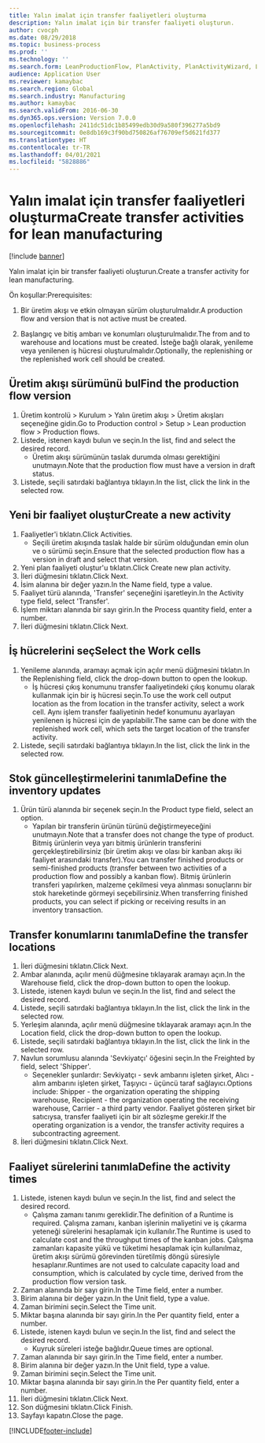 ```yaml
---
title: Yalın imalat için transfer faaliyetleri oluşturma
description: Yalın imalat için bir transfer faaliyeti oluşturun.
author: cvocph
ms.date: 08/29/2018
ms.topic: business-process
ms.prod: ''
ms.technology: ''
ms.search.form: LeanProductionFlow, PlanActivity, PlanActivityWizard, LeanWorkCellLookup, InventLocationIdLookup
audience: Application User
ms.reviewer: kamaybac
ms.search.region: Global
ms.search.industry: Manufacturing
ms.author: kamaybac
ms.search.validFrom: 2016-06-30
ms.dyn365.ops.version: Version 7.0.0
ms.openlocfilehash: 2411dc51dc1b85499edb30d9a580f396277a5bd9
ms.sourcegitcommit: 0e8db169c3f90bd750826af76709ef5d621fd377
ms.translationtype: HT
ms.contentlocale: tr-TR
ms.lasthandoff: 04/01/2021
ms.locfileid: "5828886"
---
```

# <a name="create-transfer-activities-for-lean-manufacturing"></a><span data-ttu-id="60d7a-103">Yalın imalat için transfer faaliyetleri oluşturma</span><span class="sxs-lookup"><span data-stu-id="60d7a-103">Create transfer activities for lean manufacturing</span></span>

[!include [banner](../../includes/banner.md)]

<span data-ttu-id="60d7a-104">Yalın imalat için bir transfer faaliyeti oluşturun.</span><span class="sxs-lookup"><span data-stu-id="60d7a-104">Create a transfer activity for lean manufacturing.</span></span> 

<span data-ttu-id="60d7a-105">Ön koşullar:</span><span class="sxs-lookup"><span data-stu-id="60d7a-105">Prerequisites:</span></span> 

1. <span data-ttu-id="60d7a-106">Bir üretim akışı ve etkin olmayan sürüm oluşturulmalıdır.</span><span class="sxs-lookup"><span data-stu-id="60d7a-106">A production flow and version that is not active must be created.</span></span>

2. <span data-ttu-id="60d7a-107">Başlangıç ve bitiş ambarı ve konumları oluşturulmalıdır.</span><span class="sxs-lookup"><span data-stu-id="60d7a-107">The from and to warehouse and locations must be created.</span></span> <span data-ttu-id="60d7a-108">İsteğe bağlı olarak, yenileme veya yenilenen iş hücresi oluşturulmalıdır.</span><span class="sxs-lookup"><span data-stu-id="60d7a-108">Optionally, the replenishing or the replenished work cell should be created.</span></span>


## <a name="find-the-production-flow-version"></a><span data-ttu-id="60d7a-109">Üretim akışı sürümünü bul</span><span class="sxs-lookup"><span data-stu-id="60d7a-109">Find the production flow version</span></span>
1. <span data-ttu-id="60d7a-110">Üretim kontrolü > Kurulum > Yalın üretim akışı > Üretim akışları seçeneğine gidin.</span><span class="sxs-lookup"><span data-stu-id="60d7a-110">Go to Production control > Setup > Lean production flow > Production flows.</span></span>
2. <span data-ttu-id="60d7a-111">Listede, istenen kaydı bulun ve seçin.</span><span class="sxs-lookup"><span data-stu-id="60d7a-111">In the list, find and select the desired record.</span></span>
    * <span data-ttu-id="60d7a-112">Üretim akışı sürümünün taslak durumda olması gerektiğini unutmayın.</span><span class="sxs-lookup"><span data-stu-id="60d7a-112">Note that the production flow must have a version in draft status.</span></span>  
3. <span data-ttu-id="60d7a-113">Listede, seçili satırdaki bağlantıya tıklayın.</span><span class="sxs-lookup"><span data-stu-id="60d7a-113">In the list, click the link in the selected row.</span></span>

## <a name="create-a-new-activity"></a><span data-ttu-id="60d7a-114">Yeni bir faaliyet oluştur</span><span class="sxs-lookup"><span data-stu-id="60d7a-114">Create a new activity</span></span>
1. <span data-ttu-id="60d7a-115">Faaliyetler'i tıklatın.</span><span class="sxs-lookup"><span data-stu-id="60d7a-115">Click Activities.</span></span>
    * <span data-ttu-id="60d7a-116">Seçili üretim akışında taslak halde bir sürüm olduğundan emin olun ve o sürümü seçin.</span><span class="sxs-lookup"><span data-stu-id="60d7a-116">Ensure that the selected production flow has a version in draft and select that version.</span></span>  
2. <span data-ttu-id="60d7a-117">Yeni plan faaliyeti oluştur'u tıklatın.</span><span class="sxs-lookup"><span data-stu-id="60d7a-117">Click Create new plan activity.</span></span>
3. <span data-ttu-id="60d7a-118">İleri düğmesini tıklatın.</span><span class="sxs-lookup"><span data-stu-id="60d7a-118">Click Next.</span></span>
4. <span data-ttu-id="60d7a-119">İsim alanına bir değer yazın.</span><span class="sxs-lookup"><span data-stu-id="60d7a-119">In the Name field, type a value.</span></span>
5. <span data-ttu-id="60d7a-120">Faaliyet türü alanında, 'Transfer' seçeneğini işaretleyin.</span><span class="sxs-lookup"><span data-stu-id="60d7a-120">In the Activity type field, select 'Transfer'.</span></span>
6. <span data-ttu-id="60d7a-121">İşlem miktarı alanında bir sayı girin.</span><span class="sxs-lookup"><span data-stu-id="60d7a-121">In the Process quantity field, enter a number.</span></span>
7. <span data-ttu-id="60d7a-122">İleri düğmesini tıklatın.</span><span class="sxs-lookup"><span data-stu-id="60d7a-122">Click Next.</span></span>

## <a name="select-the-work-cells"></a><span data-ttu-id="60d7a-123">İş hücrelerini seç</span><span class="sxs-lookup"><span data-stu-id="60d7a-123">Select the Work cells</span></span>
1. <span data-ttu-id="60d7a-124">Yenileme alanında, aramayı açmak için açılır menü düğmesini tıklatın.</span><span class="sxs-lookup"><span data-stu-id="60d7a-124">In the Replenishing field, click the drop-down button to open the lookup.</span></span>
    * <span data-ttu-id="60d7a-125">İş hücresi çıkış konumunu transfer faaliyetindeki çıkış konumu olarak kullanmak için bir iş hücresi seçin.</span><span class="sxs-lookup"><span data-stu-id="60d7a-125">To use the work cell output location as the from location in the transfer activity, select a work cell.</span></span> <span data-ttu-id="60d7a-126">Aynı işlem transfer faaliyetinin hedef konumunu ayarlayan yenilenen iş hücresi için de yapılabilir.</span><span class="sxs-lookup"><span data-stu-id="60d7a-126">The same can be done with the replenished work cell, which sets the target location of the transfer activity.</span></span>  
2. <span data-ttu-id="60d7a-127">Listede, seçili satırdaki bağlantıya tıklayın.</span><span class="sxs-lookup"><span data-stu-id="60d7a-127">In the list, click the link in the selected row.</span></span>

## <a name="define-the-inventory-updates"></a><span data-ttu-id="60d7a-128">Stok güncelleştirmelerini tanımla</span><span class="sxs-lookup"><span data-stu-id="60d7a-128">Define the inventory updates</span></span>
1. <span data-ttu-id="60d7a-129">Ürün türü alanında bir seçenek seçin.</span><span class="sxs-lookup"><span data-stu-id="60d7a-129">In the Product type field, select an option.</span></span>
    * <span data-ttu-id="60d7a-130">Yapılan bir transferin ürünün türünü değiştirmeyeceğini unutmayın.</span><span class="sxs-lookup"><span data-stu-id="60d7a-130">Note that a transfer does not change the type of product.</span></span> <span data-ttu-id="60d7a-131">Bitmiş ürünlerin veya yarı bitmiş ürünlerin transferini gerçekleştirebilirsiniz (bir üretim akışı ve olası bir kanban akışı iki faaliyet arasındaki transfer).</span><span class="sxs-lookup"><span data-stu-id="60d7a-131">You can transfer finished products or semi-finished products (transfer between two activities of a production flow and possibly a kanban flow).</span></span>     <span data-ttu-id="60d7a-132">Bitmiş ürünlerin transferi yapılırken, malzeme çekilmesi veya alınması sonuçlarını bir stok hareketinde görmeyi seçebilirsiniz.</span><span class="sxs-lookup"><span data-stu-id="60d7a-132">When transferring finished products, you can select if picking or receiving results in an inventory transaction.</span></span>  

## <a name="define-the-transfer-locations"></a><span data-ttu-id="60d7a-133">Transfer konumlarını tanımla</span><span class="sxs-lookup"><span data-stu-id="60d7a-133">Define the transfer locations</span></span>
1. <span data-ttu-id="60d7a-134">İleri düğmesini tıklatın.</span><span class="sxs-lookup"><span data-stu-id="60d7a-134">Click Next.</span></span>
2. <span data-ttu-id="60d7a-135">Ambar alanında, açılır menü düğmesine tıklayarak aramayı açın.</span><span class="sxs-lookup"><span data-stu-id="60d7a-135">In the Warehouse field, click the drop-down button to open the lookup.</span></span>
3. <span data-ttu-id="60d7a-136">Listede, istenen kaydı bulun ve seçin.</span><span class="sxs-lookup"><span data-stu-id="60d7a-136">In the list, find and select the desired record.</span></span>
4. <span data-ttu-id="60d7a-137">Listede, seçili satırdaki bağlantıya tıklayın.</span><span class="sxs-lookup"><span data-stu-id="60d7a-137">In the list, click the link in the selected row.</span></span>
5. <span data-ttu-id="60d7a-138">Yerleşim alanında, açılır menü düğmesine tıklayarak aramayı açın.</span><span class="sxs-lookup"><span data-stu-id="60d7a-138">In the Location field, click the drop-down button to open the lookup.</span></span>
6. <span data-ttu-id="60d7a-139">Listede, seçili satırdaki bağlantıya tıklayın.</span><span class="sxs-lookup"><span data-stu-id="60d7a-139">In the list, click the link in the selected row.</span></span>
7. <span data-ttu-id="60d7a-140">Navlun sorumlusu alanında 'Sevkiyatçı' öğesini seçin.</span><span class="sxs-lookup"><span data-stu-id="60d7a-140">In the Freighted by field, select 'Shipper'.</span></span>
    * <span data-ttu-id="60d7a-141">Seçenekler şunlardır: Sevkiyatçı - sevk ambarını işleten şirket, Alıcı - alım ambarını işleten şirket, Taşıyıcı - üçüncü taraf sağlayıcı.</span><span class="sxs-lookup"><span data-stu-id="60d7a-141">Options include: Shipper - the organization operating the shipping warehouse, Recipient -  the organization operating the receiving warehouse, Carrier - a third party vendor.</span></span> <span data-ttu-id="60d7a-142">Faaliyet gösteren şirket bir satıcıysa, transfer faaliyeti için bir alt sözleşme gerekir.</span><span class="sxs-lookup"><span data-stu-id="60d7a-142">If the operating organization is a vendor, the transfer activity requires a subcontracting agreement.</span></span>  
8. <span data-ttu-id="60d7a-143">İleri düğmesini tıklatın.</span><span class="sxs-lookup"><span data-stu-id="60d7a-143">Click Next.</span></span>

## <a name="define-the-activity-times"></a><span data-ttu-id="60d7a-144">Faaliyet sürelerini tanımla</span><span class="sxs-lookup"><span data-stu-id="60d7a-144">Define the activity times</span></span>
1. <span data-ttu-id="60d7a-145">Listede, istenen kaydı bulun ve seçin.</span><span class="sxs-lookup"><span data-stu-id="60d7a-145">In the list, find and select the desired record.</span></span>
    * <span data-ttu-id="60d7a-146">Çalışma zamanı tanımı gereklidir.</span><span class="sxs-lookup"><span data-stu-id="60d7a-146">The definition of a Runtime is required.</span></span> <span data-ttu-id="60d7a-147">Çalışma zamanı, kanban işlerinin maliyetini ve iş çıkarma yeteneği sürelerini hesaplamak için kullanılır.</span><span class="sxs-lookup"><span data-stu-id="60d7a-147">The Runtime is used to calculate cost and the throughput times of the kanban jobs.</span></span> <span data-ttu-id="60d7a-148">Çalışma zamanları kapasite yükü ve tüketimi hesaplamak için kullanılmaz, üretim akışı sürümü görevinden türetilmiş döngü süresiyle hesaplanır.</span><span class="sxs-lookup"><span data-stu-id="60d7a-148">Runtimes are not used to calculate capacity load and consumption, which is calculated by cycle time, derived from the production flow version task.</span></span>  
2. <span data-ttu-id="60d7a-149">Zaman alanında bir sayı girin.</span><span class="sxs-lookup"><span data-stu-id="60d7a-149">In the Time field, enter a number.</span></span>
3. <span data-ttu-id="60d7a-150">Birim alanına bir değer yazın.</span><span class="sxs-lookup"><span data-stu-id="60d7a-150">In the Unit field, type a value.</span></span>
4. <span data-ttu-id="60d7a-151">Zaman birimini seçin.</span><span class="sxs-lookup"><span data-stu-id="60d7a-151">Select the Time unit.</span></span>
5. <span data-ttu-id="60d7a-152">Miktar başına alanında bir sayı girin.</span><span class="sxs-lookup"><span data-stu-id="60d7a-152">In the Per quantity field, enter a number.</span></span>
6. <span data-ttu-id="60d7a-153">Listede, istenen kaydı bulun ve seçin.</span><span class="sxs-lookup"><span data-stu-id="60d7a-153">In the list, find and select the desired record.</span></span>
    * <span data-ttu-id="60d7a-154">Kuyruk süreleri isteğe bağlıdır.</span><span class="sxs-lookup"><span data-stu-id="60d7a-154">Queue times are optional.</span></span>  
7. <span data-ttu-id="60d7a-155">Zaman alanında bir sayı girin.</span><span class="sxs-lookup"><span data-stu-id="60d7a-155">In the Time field, enter a number.</span></span>
8. <span data-ttu-id="60d7a-156">Birim alanına bir değer yazın.</span><span class="sxs-lookup"><span data-stu-id="60d7a-156">In the Unit field, type a value.</span></span>
9. <span data-ttu-id="60d7a-157">Zaman birimini seçin.</span><span class="sxs-lookup"><span data-stu-id="60d7a-157">Select the Time unit.</span></span>
10. <span data-ttu-id="60d7a-158">Miktar başına alanında bir sayı girin.</span><span class="sxs-lookup"><span data-stu-id="60d7a-158">In the Per quantity field, enter a number.</span></span>
11. <span data-ttu-id="60d7a-159">İleri düğmesini tıklatın.</span><span class="sxs-lookup"><span data-stu-id="60d7a-159">Click Next.</span></span>
12. <span data-ttu-id="60d7a-160">Son düğmesini tıklatın.</span><span class="sxs-lookup"><span data-stu-id="60d7a-160">Click Finish.</span></span>
13. <span data-ttu-id="60d7a-161">Sayfayı kapatın.</span><span class="sxs-lookup"><span data-stu-id="60d7a-161">Close the page.</span></span>



[!INCLUDE[footer-include](../../../includes/footer-banner.md)]